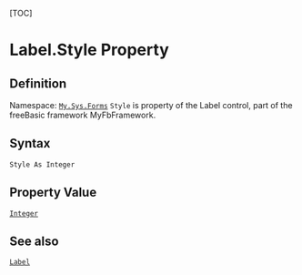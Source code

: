 [TOC]
# Label.Style Property

## Definition
Namespace: [`My.Sys.Forms`](My.Sys.Forms.md)
`Style` is property of the Label control, part of the freeBasic framework MyFbFramework.
## Syntax
```freeBasic
Style As Integer
```
## Property Value
[`Integer`]("https://www.freebasic.net/wiki/KeyPgInteger")
## See also
[`Label`](Label.md)

